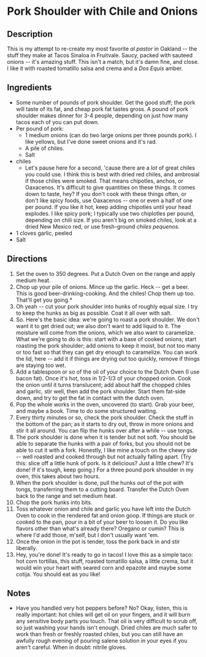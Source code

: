 # Pork Shoulder with Chile and Onions

## Description

This is  my attempt to re-create my most favorite _al pastor_ in Oakland -- the stuff they make at Tacos Sinaloa in Fruitvale. Saucy, packed with sauteed onions -- it's amazing stuff. This isn't a match, but it's damn fine, and close. I like it with roasted tomatillo salsa and crema  and a _Dos Equis_ amber.

##  Ingredients

* Some number of pounds of pork shoulder. Get the good stuff; the pork will taste of its fat, and cheap pork fat tastes gross. A pound of pork shoulder makes dinner for 3-4 people, depending on just how many tacos each of you can put down.
* Per pound of pork:
  * 1 medium onions (can do two large onions per three pounds pork). I like yellows, but I've done sweet onions and it's rad.
  * A pile of chiles.
  * Salt
* chiles
  * Let's pause here for a second, 'cause there are a _lot_ of great chiles you could use. I think this is best with dried red chiles, and ambrosial if those chiles were smoked. That means chipotles, anchos, or Oaxacenos. It's difficult to give quantities on these things. It comes down to taste, hey? If you don't cook with these things often, or don't like spicy foods, use Oaxacenos -- one or even a half of one per pound. If you like it hot, keep adding chipotles until your head explodes. I like spicy pork; I typically use two chiplotles per pound, depending on chili size. If you aren't big on smoked chiles, look at a dried New Mexico red, or use fresh-ground _chiles pequenos_.
* 1 cloves garlic, peeled
* Salt

##  Directions

1. Set the oven to 350 degrees. Put a Dutch Oven on the range and apply medium heat.
2. Chop up your pile of onions. Mince up the garlic. Heck -- get a beer. This is good beer-drinking-cooking. And the chiles! Chop them up too. That'll get you going.*
3. Oh yeah -- cut your pork shoulder into hunks of roughly equal size. I try to keep the hunks as big as possible. Coat it all over with salt.
1. So. Here's the basic idea: we're going to roast a pork shoulder. We don't want it to get dried out; we also don't want to add liquid to it. The moisture will come from the onions, which we also want to caramelize. What we're going to do is this: start with a base of cooked onions; start roasting the pork shoulder; add onions to keep it moist, but not too many or too fast so that they can get dry enough to caramelize. You can work the lid, here -- add it if things are drying out too quickly, remove if things are staying too wet.
4. Add a tablespoon or so of the oil of your choice to the Dutch Oven (I use bacon fat). Once it's hot, toss in 1/2-1/3 of your chopped onion. Cook the onion until it turns translucent; add about half the chopped chiles and garlic, stir well, then add the pork shoulder. Start them fat-side down, and try to get the fat in contact with the dutch oven.
5. Pop the whole works in the oven, uncovered (to start). Grab your beer, and maybe a book. Time to do some structured waiting.
6. Every thirty minutes or so, check the pork shoulder. Check the stuff in the bottom of the pan; as it starts to dry out, throw in more onions and stir it all around. You can flip the hunks over after a while -- use tongs.
7. The pork shoulder is done when it is tender but not soft. You should be able to separate the hunks with a pair of forks, but you should not be able to cut it with a fork. Honestly, I like mine a touch on the chewy side -- well roasted and cooked through but not actually falling apart. (Try this: slice off a little hunk of pork. Is it delicious? Just a little chew? It's done! If it's tough, keep going.) For a three pound pork shoulder in my oven, this takes about two hours.
8. When the pork shoulder is done, pull the hunks out of the pot with tongs, transferring them to a cutting board. Transfer the Dutch Oven back to the range and set medium heat.
9. Chop the pork hunks into bits.
10. Toss whatever onion and chile and garlic you have left into the Dutch Oven to cook in the rendered fat and onion goop. If things are stuck or cooked to the pan, pour in a bit of your beer to loosen it. Do you like flavors other than what's already there? Oregano or cumin? This is where I'd add those, m'self, but I don't usually want 'em.
11. Once the onion in the pot is tender, toss the pork back in and stir liberally.
12. Hey, you're done! It's ready to go in tacos! I love this as a simple taco: hot corn tortillas, this stuff, roasted tomatillo salsa, a little crema, but it would win your heart with seared corn and epazote and maybe some cotija. You should eat as you like!

## Notes

* Have you handled very hot peppers before? No? Okay, listen, this is really important: hot chiles will get oil on your fingers, and it will burn any sensitive body parts you touch. That oil is very difficult to scrub off, so just washing your hands isn't enough. Dried chiles are much safer to work than fresh or freshly roasted chiles, but you can still have an awfully rough evening of pouring salene solution in your eyes if you aren't careful. When in doubt: nitrile gloves.
